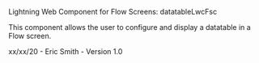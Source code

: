 Lightning Web Component for Flow Screens:       datatableLwcFsc

This component allows the user to configure and display a datatable in a Flow screen.

xx/xx/20 -    Eric Smith -    Version 1.0
